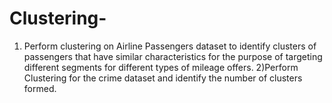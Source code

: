 # Clustering-
1) Perform clustering on Airline Passengers dataset to identify clusters of passengers that have similar characteristics for the purpose of targeting different segments for different types of mileage offers.
2)Perform Clustering for the crime dataset and identify the number of clusters formed.
